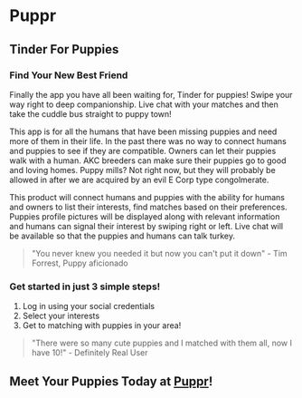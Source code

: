 # Puppr

## Tinder For Puppies

### Find Your New Best Friend

Finally the app you have all been waiting for, Tinder for puppies! Swipe your
way right to deep companionship. Live chat with your matches and then take the
cuddle bus straight to puppy town!

This app is for all the humans that have been missing puppies and need more of
them in their life. In the past there was no way to connect humans and puppies
to see if they are compatible. Owners can let their puppies walk with a human.
AKC breeders can make sure their puppies go to good and loving homes. Puppy
mills? Not right now, but they will probably be allowed in after we are acquired
by an evil E Corp type congolmerate.

This product will connect humans and puppies with the ability for humans and
owners to list their interests, find matches based on their preferences. Puppies
profile pictures will be displayed along with relevant information and humans
can signal their interest by swiping right or left. Live chat will be available
so that the puppies and humans can talk turkey.

> "You never knew you needed it but now you can't put it down" - Tim Forrest,
> Puppy aficionado

### Get started in just 3 simple steps!

1.  Log in using your social credentials
2.  Select your interests
3.  Get to matching with puppies in your area!

> "There were so many cute puppies and I matched with them all, now I have
> 10!" - Definitely Real User

## Meet Your Puppies Today at [Puppr](https://timoshishi-puppr.herokuapp.com/)!
